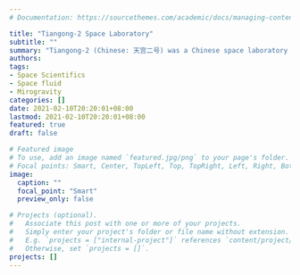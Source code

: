 ```yaml
---
# Documentation: https://sourcethemes.com/academic/docs/managing-content/

title: "Tiangong-2 Space Laboratory"
subtitle: ""
summary: "Tiangong-2 (Chinese: 天宫二号) was a Chinese space laboratory and part of the Project 921-2 space station program. "
authors:
tags:
- Space Scientifics
- Space fluid
- Mirogravity
categories: []
date: 2021-02-10T20:20:01+08:00
lastmod: 2021-02-10T20:20:01+08:00
featured: true
draft: false

# Featured image
# To use, add an image named `featured.jpg/png` to your page's folder.
# Focal points: Smart, Center, TopLeft, Top, TopRight, Left, Right, BottomLeft, Bottom, BottomRight.
image:
  caption: ""
  focal_point: "Smart"
  preview_only: false

# Projects (optional).
#   Associate this post with one or more of your projects.
#   Simply enter your project's folder or file name without extension.
#   E.g. `projects = ["internal-project"]` references `content/project/deep-learning/index.md`.
#   Otherwise, set `projects = []`.
projects: []
---
```

